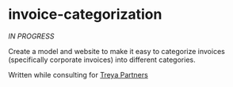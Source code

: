 # invoice-categorization

_IN PROGRESS_

Create a model and website to make it easy to categorize invoices (specifically corporate invoices) into different categories.

Written while consulting for [Treya Partners](https://www.treyapartners.com/)
